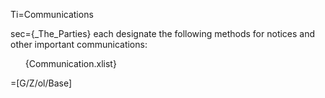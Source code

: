 Ti=Communications

sec={_The_Parties} each designate the following methods for notices and other important communications:<ol>{Communication.xlist}</ol>

=[G/Z/ol/Base]
